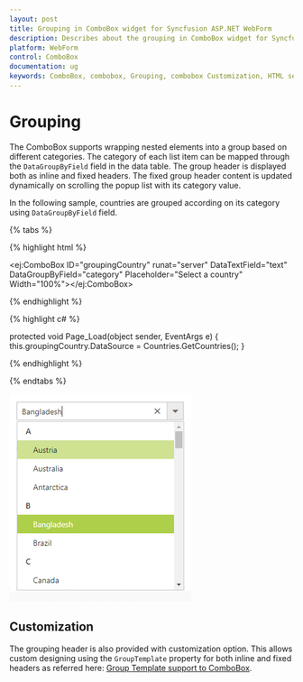 ```yaml
---
layout: post
title: Grouping in ComboBox widget for Syncfusion ASP.NET WebForm
description: Describes about the grouping in ComboBox widget for Syncfusion ASP.NET WebForm
platform: WebForm
control: ComboBox
documentation: ug
keywords: ComboBox, combobox, Grouping, combobox Customization, HTML select
---
```


# Grouping

The ComboBox supports wrapping nested elements into a group based on different categories. The category
of each list item can be mapped through the `DataGroupByField` field in
the data table. The group header is displayed both as inline and fixed headers. The fixed group header content
is updated dynamically on scrolling the popup list with its category value.

In the following sample, countries are grouped according on its category using `DataGroupByField` field.

{% tabs %}
	
{% highlight html %}
	
 <ej:ComboBox ID="groupingCountry" runat="server" DataTextField="text" DataGroupByField="category" Placeholder="Select a country" Width="100%"></ej:ComboBox>
		
{% endhighlight %}
    
{% highlight c# %}

protected void Page_Load(object sender, EventArgs e)
{
	this.groupingCountry.DataSource = Countries.GetCountries();
}

{% endhighlight %}

{% endtabs %}

![](Grouping_images/Grouping_image1.png)

## Customization

The grouping header is also provided with customization option. This allows custom designing using the `GroupTemplate` property for both inline and fixed headers as referred here:
[Group Template support to ComboBox](https://help.syncfusion.com/aspnet/combobox/template#group-template).
